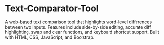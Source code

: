 # Text-Comparator-Tool
A web-based text comparison tool that highlights word-level differences between two inputs. Features include side-by-side editing, accurate diff highlighting, swap and clear functions, and keyboard shortcut support. Built with HTML, CSS, JavaScript, and Bootstrap.
